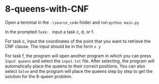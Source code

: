 # 8-queens-with-CNF
Open a terminal in the `.\source_code` folder and run `python main.py`

In the prompted `Task: ` input a task c, d, or f.

For task c, input the coordinates of the point that you want to retrieve the CNF clause.
The input should be in the form `x y`

For task f, the program will open another program in which you can press `Input queens` and select the `input.txt` file.
After selecting, the program will automatically place the queens to their correct positions.
You can also select `Solve` and the program will place the queens step by step to get the solution for the 8-queen problem.
